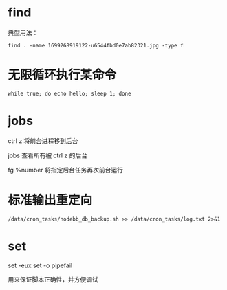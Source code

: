 # find

典型用法：

`find . -name 1699268919122-u6544fbd0e7ab82321.jpg -type f`


# 无限循环执行某命令

`while true; do echo hello; sleep 1; done`

# jobs

ctrl z 将前台进程移到后台 

jobs 查看所有被 ctrl z 的后台

fg %number 将指定后台任务再次前台运行

# 标准输出重定向

`/data/cron_tasks/nodebb_db_backup.sh >> /data/cron_tasks/log.txt 2>&1`

# set

set -eux
set -o pipefail

用来保证脚本正确性，并方便调试